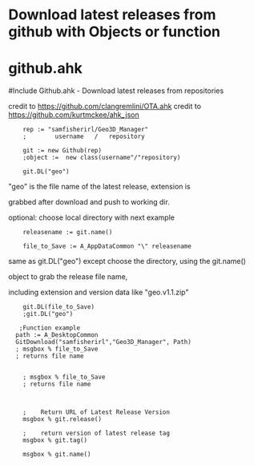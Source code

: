 # Download latest releases from github with Objects or function

<h1 class="code-line" data-line-start=0 data-line-end=1 ><a id="githubahk_0"></a>github.ahk</h1>
<p class="has-line-data" data-line-start="1" data-line-end="2">
#Include Github.ahk - Download latest releases from repositories</p>

credit to https://github.com/clangremlini/OTA.ahk 
 credit to https://github.com/kurtmckee/ahk_json

        rep := "samfisherirl/Geo3D_Manager"
        ;        username   /   repository

        git := new Github(rep)
        ;object :=  new class(username"/"repository)

        git.DL("geo")
"geo" is the file name of the latest release, extension is  

grabbed after download and push to working dir.

optional: choose local directory with next example

        releasename := git.name()   

        file_to_Save := A_AppDataCommon "\" releasename
same as git.DL("geo") except choose the directory, using the git.name() 

object to grab the release file name, 

including extension and version data like "geo.v1.1.zip"  

        git.DL(file_to_Save)
        ;git.DL("geo") 
        
       ;Function example
      path := A_DesktopCommon
      GitDownload("samfisherirl","Geo3D_Manager", Path)
      ; msgbox % file_to_Save
      ; returns file name


        ; msgbox % file_to_Save
        ; returns file name



        ;    Return URL of Latest Release Version
        msgbox % git.release()
        
        ;    return version of latest release tag
        msgbox % git.tag()

        msgbox % git.name()
